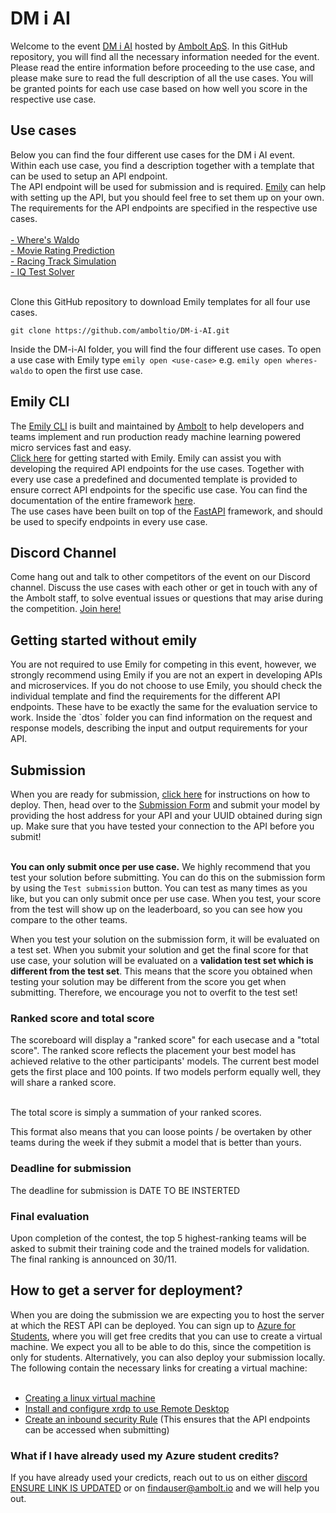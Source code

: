 # DM i AI
Welcome to the event <a href="https://dmiai.dk/">DM i AI</a> hosted by <a href="https://ambolt.io/">Ambolt ApS</a>.
In this GitHub repository, you will find all the necessary information needed for the event. Please read the entire information before proceeding to the use case, and please make sure to read the full description of all the use cases. You will be granted points for each use case based on how well you score in the respective use case.


<h2>Use cases</h2>
Below you can find the four different use cases for the  DM i AI event. <br>
Within each use case, you find a description together with a template that can be used to setup an API endpoint. <br> 
The API endpoint will be used for submission and is required. <a href="https://github.com/amboltio/emily-cli">Emily</a> can help with setting up the API, but you should feel free to set them up on your own. The requirements for the API endpoints are specified in the respective use cases. <br> <br>
<a href="https://github.com/amboltio/DM-i-AI/tree/main/wheres-waldo">- Where's Waldo</a> <br>
<a href="https://github.com/amboltio/DM-i-AI/tree/main/movie-reviews">- Movie Rating Prediction</a> <br>
<a href="https://github.com/amboltio/DM-i-AI/tree/main/racing-game">- Racing Track Simulation</a> <br>
<a href="https://github.com/amboltio/DM-i-AI/tree/main/iq-test">- IQ Test Solver</a> <br> <br>

Clone this GitHub repository to download Emily templates for all four use cases.
```
git clone https://github.com/amboltio/DM-i-AI.git
```
Inside the DM-i-AI folder, you will find the four different use cases. To open a use case with Emily type `emily open <use-case>` e.g. `emily open wheres-waldo` to open the first use case.

<h2>Emily CLI</h2>
The <a href="https://ambolt.io/emily-ai/">Emily CLI</a> is built and maintained by <a href="https://ambolt.io/">Ambolt</a> to help developers and teams implement and run production ready machine learning powered micro services fast and easy. <br>
<a href="https://github.com/amboltio/emily-cli/wiki">Click here</a> for getting started with Emily. Emily can assist you with developing the required API endpoints for the use cases. Together with every use case a predefined and documented template is provided to ensure correct API endpoints for the specific use case. You can find the documentation of the entire framework <a href="https://amboltio.github.io/emily-cli-documentation-client/">here</a>. <br>
The use cases have been built on top of the <a href="https://fastapi.tiangolo.com/">FastAPI</a> framework, and should be used to specify endpoints in every use case.

<h2>Discord Channel</h2>
Come hang out and talk to other competitors of the event on our Discord channel. Discuss the use cases with each other or get in touch with any of the Ambolt staff, to solve eventual issues or questions that may arise during the competition. <a href="https://discord.gg/R9cvaZyzdu">Join here!</a> <br>

<h2>Getting started without emily</h2>
You are not required to use Emily for competing in this event, however, we strongly recommend using Emily if you are not an expert in developing APIs and microservices. If you do not choose to use Emily, you should check the individual template and find the requirements for the different API endpoints. These have to be exactly the same for the evaluation service to work. Inside the `dtos` folder you can find information on the request and response models, describing the input and output requirements for your API. 

<h2>Submission</h2>
When you are ready for submission, <a href="https://amboltio.github.io/emily-intro/deploy/">click here</a> for instructions on how to deploy. Then, head over to the <a href="https://amboltio.github.io/DM-i-AI-client/#/submit">Submission Form</a> and submit your model by providing the host address for your API and your UUID obtained during sign up. Make sure that you have tested your connection to the API before you submit!<br><br>

**You can only submit once per use case.** We highly recommend that you test your solution before submitting. You can do this on the submission form by using the `Test submission` button. You can test as many times as you like, but you can only submit once per use case. When you test, your score from the test will show up on the leaderboard, so you can see how you compare to the other teams.

When you test your solution on the submission form, it will be evaluated on a test set. When you submit your solution and get the final score for that use case, your solution will be evaluated on a **validation test set which is different from the test set**. This means that the score you obtained when testing your solution may be different from the score you get when submitting. Therefore, we encourage you not to overfit to the test set!

<h3>Ranked score and total score </h3>
The scoreboard will display a "ranked score" for each usecase and a "total score".
The ranked score reflects the placement your best model has achieved relative to the other participants' models. The current best model gets the first place and 100 points. If two models perform equally well, they will share a ranked score.<br><br>

The total score is simply a summation of your ranked scores.<br>

This format also means that you can loose points / be overtaken by other teams during the week if they submit a model that is better than yours. 

<h3>Deadline for submission</h3>
The deadline for submission is DATE TO BE INSTERTED

<h3>Final evaluation</h3>

Upon completion of the contest, the top 5 highest-ranking teams will be asked to submit their training code and the trained models for validation. The final ranking is announced on 30/11. 

<h2>How to get a server for deployment?</h2>
When you are doing the submission we are expecting you to host the server at which the REST API can be deployed. You can sign up to <a href="https://azure.microsoft.com/da-dk/free/students/">Azure for Students</a>, where you will get free credits that you can use to create a virtual machine. We expect you all to be able to do this, since the competition is only for students. Alternatively, you can also deploy your submission locally. <br> 
The following contain the necessary links for creating a virtual machine: <br> <br>

* <a href="https://docs.microsoft.com/en-us/azure/virtual-machines/linux/quick-create-portal">Creating a linux virtual machine</a> <br>
* <a href="https://docs.microsoft.com/en-us/azure/virtual-machines/linux/use-remote-desktop">Install and configure xrdp to use Remote Desktop</a> <br>
* <a href="https://docs.microsoft.com/en-us/azure/virtual-machines/windows/nsg-quickstart-portal#create-an-inbound-security-rule">Create an inbound security Rule</a> (This ensures that the API endpoints can be accessed when submitting)<br>


<h3>What if I have already used my Azure student credits?</h3>
If you have already used your credicts, reach out to us on either <a href="https://discord.gg/R9cvaZyzdu">discord ENSURE LINK IS UPDATED</a> or on <a href="mailto:findauser@ambolt.io">findauser@ambolt.io</a> and we will help you out.<br>
